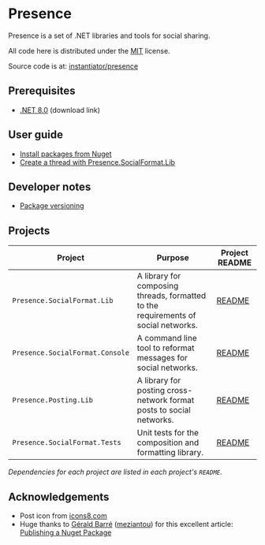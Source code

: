 # Presence

Presence is a set of .NET libraries and tools for social sharing.

All code here is distributed under the [MIT](https://github.com/instantiator/presence/blob/main/LICENSE) license.

Source code is at: [instantiator/presence](https://github.com/instantiator/presence)

## Prerequisites

- [.NET 8.0](https://dotnet.microsoft.com/en-us/download/dotnet/8.0) (download link)

## User guide

- [Install packages from Nuget](guides/install-packages.md)
- [Create a thread with Presence.SocialFormat.Lib](guides/create-thread.md)

## Developer notes

- [Package versioning](dev-notes/package-versioning.md)

## Projects

| Project                         | Purpose                                                                            | Project README                                                                    |
| ------------------------------- | ---------------------------------------------------------------------------------- | --------------------------------------------------------------------------------- |
| `Presence.SocialFormat.Lib`     | A library for composing threads, formatted to the requirements of social networks. | [README](https://github.com/instantiator/presence/SocialFormat.Lib/README.md)     |
| `Presence.SocialFormat.Console` | A command line tool to reformat messages for social networks.                      | [README](https://github.com/instantiator/presence/SocialFormat.Console/README.md) |
| `Presence.Posting.Lib`          | A library for posting cross-network format posts to social networks.               | [README](https://github.com/instantiator/presence/Presence.Lib/README.md)         |
| `Presence.SocialFormat.Tests`   | Unit tests for the composition and formatting library.                             | [README](https://github.com/instantiator/presence/SocialFormat.Tests/README.md)   |

_Dependencies for each project are listed in each project's `README`._

## Acknowledgements

- Post icon from [icons8.com](https://icons8.com)
- Huge thanks to [Gérald Barré](https://bsky.app/profile/meziantou.net) ([meziantou](https://github.com/meziantou)) for this excellent article: [Publishing a Nuget Package](https://www.meziantou.net/publishing-a-nuget-package-following-best-practices-using-github.htm)
